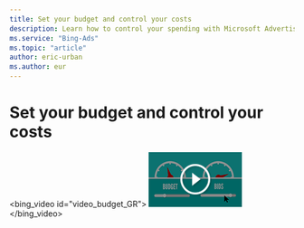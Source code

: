 ```yaml
---
title: Set your budget and control your costs
description: Learn how to control your spending with Microsoft Advertising.
ms.service: "Bing-Ads"
ms.topic: "article"
author: eric-urban
ms.author: eur
---
```


# Set your budget and control your costs

<bing_video id="video_budget_GR">
    ![Set your budget and control your costs](../images/BA_VideoThumb_GetResults_04_budget.png)
  </bing_video>

